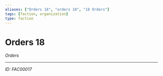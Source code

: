 ```yaml
---
aliases: ["Orders 18", "orders 18", "18 Orders"]
tags: [faction, organization]
type: faction
---
```


# Orders 18

*Orders*

---
*ID: FAC00017*